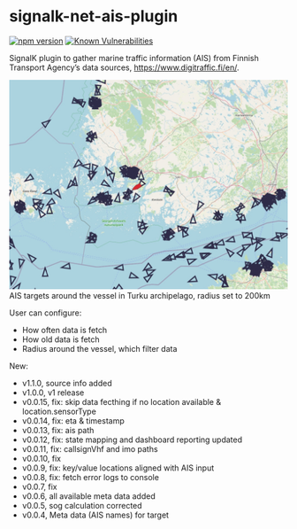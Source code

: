 # signalk-net-ais-plugin
[![npm version](https://badge.fury.io/js/signalk-net-ais-plugin.svg)](https://badge.fury.io/js/signalk-net-ais-plugin)
[![Known Vulnerabilities](https://snyk.io/test/github/KEGustafsson/signalk-net-ais-plugin/badge.svg)](https://snyk.io/test/github/KEGustafsson/signalk-net-ais-plugin)

SignalK plugin to gather marine traffic information (AIS) from Finnish Transport Agency’s data sources, https://www.digitraffic.fi/en/.

![AIS targets around the vessel, radius 200km](doc/200km_radius.jpg)
AIS targets around the vessel in Turku archipelago, radius set to 200km

User can configure:
- How often data is fetch
- How old data is fetch
- Radius around the vessel, which filter data

New:
- v1.1.0, source info added
- v1.0.0, v1 release
- v0.0.15, fix: skip data fecthing if no location available & location.sensorType
- v0.0.14, fix: eta & timestamp
- v0.0.13, fix: ais path
- v0.0.12, fix: state mapping and dashboard reporting updated
- v0.0.11, fix: callsignVhf and imo paths
- v0.0.10, fix
- v0.0.9, fix: key/value locations aligned with AIS input
- v0.0.8, fix: fetch error logs to console
- v0.0.7, fix
- v0.0.6, all available meta data added
- v0.0.5, sog calculation corrected
- v0.0.4, Meta data (AIS names) for target
